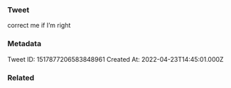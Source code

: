 ### Tweet
correct me if I’m right

### Metadata
Tweet ID: 1517877206583848961
Created At: 2022-04-23T14:45:01.000Z

### Related

